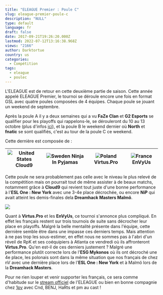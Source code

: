 ```yaml
---
title: "ELEAGUE Premier : Poule C"
slug: eleague-premier-poule-c
description: "NULL"
type: default
language: fr
draft: false
date: 2017-09-21T19:26:20.000Z
lastmod: 2022-07-12T13:16:38.968Z
views: "2166"
author: Darktortue
country: us
categories:
  - Compétition
tags:
  - eleague
  - poulec
---
```

L'ELEAGUE est de retour en cette deuxième partie de saison. Cette année appelé ELEAGUE Premier, le tournoi se déroule encore une fois en format GSL avec quatre poules composées de 4 équipes. Chaque poule se jouant un weekend de septembre. 

Après la poule A il y a deux semaines qui a vu **FaZe Clan** et **G2 Esports** se qualifier pour les playoffs qui rappelons-le, se dérouleront du 10 au 13 octobre (plus d'infos [ici](https://flickshot.fr/fr/eleague-premier-les-poules/&59ad74843a0d5)), et la poule B le weekend dernier où **North** et **fnatic** se sont qualifiés, c'est au tour de la poule C ce weekend. 

Cette dernière est composée de :

| ![United States](/images/countries/us.svg)⁠ Cloud9 | ![Sweden](/images/countries/se.svg)⁠ Ninja In Pyjamas | ![Poland](/images/countries/pl.svg)⁠ Virtus.Pro | ![France](/images/countries/fr.svg)⁠ EnVyUs |
| -------------------------------------------------- | ----------------------------------------------------- | ----------------------------------------------- | ------------------------------------------- |

Cette poule ne sera probablement pas celle avec le niveau le plus relevé de la compétition mais on pourrait tout de même assister à de beaux matchs, notamment grâce à **Cloud9** qui revient tout juste d'une bonne performance à l'**ESL One : New York** avec une 3-4e place décrochée, ou encore **NiP** qui avait atteint les demis-finales dela **Dreamhack Masters Malmö**.

![](/images/articles/59c13439e8a20/images/xUDjxBM7kdsCUzOg9WopsNKANJ4928umSuJUGbmT.jpeg)

Quant à **Virtus.Pro** et les **EnVyUs**, ce tournoi s'annonce plus compliqué. En effet les français restent sur trois tournois de suite sans décrocher leur place en playoffs. Malgré la belle mentalité présente dans l'équipe, cette dernière semble être dans une impasse ces derniers temps. Mais attention à ne pas trop les sous-estimer, en effet nous ne sommes pas à l'abri d'un réveil de RpK et ses coéquipiers à Atlanta ce vendredi où ils affronteront **Virtus.Pro**. Qu'en est-il de ces derniers justement ? Malgré une performance plutôt correcte lors de l'**ESG Mykonos** où ils ont décroché une 4e place, les polonais sont dans la même situation que nos français de chez nV avec une dernière place lors de l'**ESL One : New York** et à Malmö lors de la **Dreamhack Masters**.

Pour ne rien louper et venir supporter les français, ce sera comme d'habitude sur le [stream officiel](https://www.twitch.tv/eleaguetv) de l'ELEAGUE ou bien en bonne compagnie chez [1pv](https://www.twitch.tv/1pvcs) avec Cnd, BENJ, HaRts et pm au cast !
